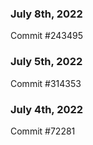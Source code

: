 ### July 8th, 2022

Commit #243495

### July 5th, 2022

Commit #314353


### July 4th, 2022

Commit #72281
